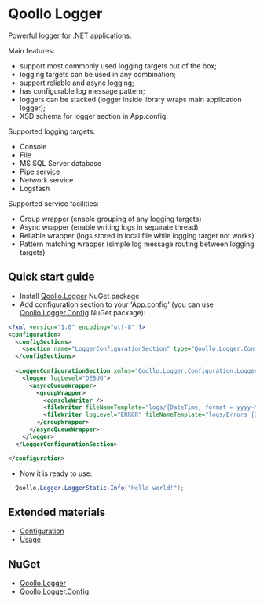 Qoollo Logger
======

Powerful logger for .NET applications. 

Main features:
- support most commonly used logging targets out of the box;
- logging targets can be used in any combination;
- support reliable and async logging;
- has configurable log message pattern;
- loggers can be stacked (logger inside library wraps main application logger);
- XSD schema for logger section in App.config.


Supported logging targets:
* Console
* File
* MS SQL Server database
* Pipe service
* Network service
* Logstash


Supported service facilities:
* Group wrapper (enable grouping of any logging targets)
* Async wrapper (enable writing logs in separate thread)
* Reliable wrapper (logs stored in local file while logging target not works)
* Pattern matching wrapper (simple log message routing between logging targets)



## Quick start guide

- Install [Qoollo.Logger](https://www.nuget.org/packages/Qoollo.Logger) NuGet package
- Add configuration section to your 'App.config' (you can use [Qoollo.Logger.Config](https://www.nuget.org/packages/Qoollo.Logger.Config) NuGet package):
```XML
<?xml version="1.0" encoding="utf-8" ?>
<configuration>
  <configSections>
    <section name="LoggerConfigurationSection" type="Qoollo.Logger.Configuration.LoggerConfigurationSectionConfigClass, Qoollo.Logger" allowExeDefinition="MachineToApplication" requirePermission="false" />
  </configSections>
  
  <LoggerConfigurationSection xmlns="Qoollo.Logger.Configuration.LoggerConfigurationSection_NS">
    <logger logLevel="DEBUG">
      <asyncQueueWrapper>
        <groupWrapper>
          <consoleWriter />
          <fileWriter fileNameTemplate="logs/{DateTime, format = yyyy-MM-dd}.log" />
          <fileWriter logLevel="ERROR" fileNameTemplate="logs/Errors_{DateTime, format = yyyy-MM-dd}.log" />
        </groupWrapper>
      </asyncQueueWrapper>
    </logger>
  </LoggerConfigurationSection>

</configuration>
```
- Now it is ready to use:
```C#
  Qoollo.Logger.LoggerStatic.Info("Hello world!");
```


## Extended materials

- [Configuration](https://github.com/qoollo/logger/wiki/Configuration)
- [Usage](https://github.com/qoollo/logger/wiki/Usage)


## NuGet

- [Qoollo.Logger](https://www.nuget.org/packages/Qoollo.Logger)
- [Qoollo.Logger.Config](https://www.nuget.org/packages/Qoollo.Logger.Config)
